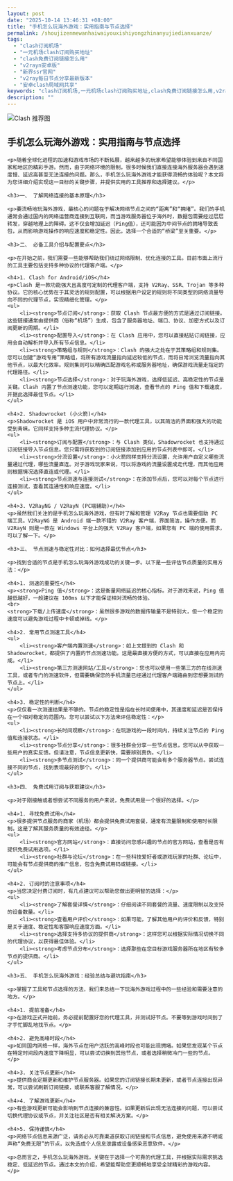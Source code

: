```yaml
---
layout: post
date: "2025-10-14 13:46:31 +08:00"
title: "手机怎么玩海外游戏：实用指南与节点选择"
permalink: /shoujizenmewanhaiwaiyouxishiyongzhinanyujiedianxuanze/
tags:
  - "clash订阅机场"
  - "一元机场clash订阅购买地址"
  - "clash免费订阅链接怎么用"
  - "v2rayn安卓版"
  - "新界ssr官网"
  - "v2ray每日节点分享最新版本"
  - "安卓clash局域网共享"
keywords: "clash订阅机场,一元机场clash订阅购买地址,clash免费订阅链接怎么用,v2rayn安卓版,新界ssr官网,v2ray每日节点分享最新版本,安卓clash局域网共享"
description: ""
---
```


![Clash 推荐图](https://clashjd.github.io/assets/img/付费小火箭机场推荐.png)

## 手机怎么玩海外游戏：实用指南与节点选择


    <p>随着全球化进程的加速和游戏市场的不断拓展，越来越多的玩家希望能够体验到来自不同国家和地区的精彩手游。然而，由于网络环境的限制，很多时候我们直接连接海外服务器会遇到速度慢、延迟高甚至无法连接的问题。那么，手机怎么玩海外游戏才能获得流畅的体验呢？本文将为您详细介绍实现这一目标的关键步骤，并提供实用的工具推荐和选择建议。</p>

    <h3>一、 了解网络连接的基本原理</h3>

    <p>要流畅地玩海外游戏，最核心的问题在于解决网络节点之间的“距离”和“拥堵”。我们的手机通常会通过国内的网络运营商连接到互联网，而当游戏服务器位于海外时，数据包需要经过层层转发，穿越地理上的障碍。这不仅会增加延迟（Ping值），还可能因为中间节点的拥堵导致丢包，从而影响游戏操作的响应速度和稳定性。因此，选择一个合适的“桥梁”至关重要。</p>

    <h3>二、 必备工具介绍与配置要点</h3>

    <p>在开始之前，我们需要一些能够帮助我们绕过网络限制、优化连接的工具。目前市面上流行的工具主要包括支持多种协议的代理客户端。</p>

    <h4>1. Clash for Android/iOS</h4>
    <p>Clash 是一款功能强大且高度可定制的代理客户端，支持 V2Ray、SSR、Trojan 等多种协议。它的核心优势在于其灵活的规则配置，可以根据用户设定的规则将不同类型的网络流量导向不同的代理节点，实现精细化管理。</p>
    <ul>
        <li><strong>节点订阅</strong>：获取 Clash 节点最方便的方式是通过订阅链接。这些链接通常由提供商（俗称“机场”）生成，包含了服务器地址、端口、协议、加密方式以及订阅更新的周期。</li>
        <li><strong>配置导入</strong>：在 Clash 应用中，您可以直接粘贴订阅链接，应用会自动解析并导入所有节点信息。</li>
        <li><strong>策略组与规则</strong>：Clash 的强大之处在于其策略组和规则集。您可以创建“游戏专用”策略组，将所有游戏流量指向延迟较低的节点，而将日常浏览流量指向其他节点，以最大化效率。规则集则可以精确匹配游戏名称或服务器地址，确保游戏流量走指定的代理路径。</li>
        <li><strong>节点选择</strong>：对于玩海外游戏，选择低延迟、高稳定性的节点是关键。Clash 内置了节点测速功能，您可以定期运行测速，查看节点的 Ping 值和下载速度，并据此选择最佳节点。</li>
    </ul>

    <h4>2. Shadowrocket (小火箭)</h4>
    <p>Shadowrocket 是 iOS 用户中非常流行的一款代理工具，以其简洁的界面和强大的功能受到青睐。它同样支持多种主流代理协议。</p>
    <ul>
        <li><strong>订阅与配置</strong>：与 Clash 类似，Shadowrocket 也支持通过订阅链接导入节点信息。您只需将获取到的订阅链接添加到应用的节点列表中即可。</li>
        <li><strong>分流设置</strong>：小火箭同样支持分流设置，允许用户自定义哪些流量通过代理，哪些流量直连。对于游戏玩家来说，可以将游戏的流量设置成走代理，而其他应用则根据情况选择直连或代理。</li>
        <li><strong>节点测速与连接测试</strong>：在添加节点后，您可以对每个节点进行连接测试，查看其连通性和响应速度。</li>
    </ul>

    <h4>3. V2RayNG / V2RayN (PC端辅助)</h4>
    <p>虽然我们关注的是手机怎么玩海外游戏，但有时了解和管理 V2Ray 节点也需要借助 PC 端工具。V2RayNG 是 Android 端一款不错的 V2Ray 客户端，界面简洁，操作方便。而 V2RayN 则是一款在 Windows 平台上的强大 V2Ray 客户端，如果您有 PC 端的使用需求，可以了解一下。</p>

    <h3>三、 节点测速与稳定性对比：如何选择最优节点</h3>

    <p>找到合适的节点是手机怎么玩海外游戏成功的关键一步。以下是一些评估节点质量的实用方法：</p>

    <h4>1. 测速的重要性</h4>
    <p><strong>Ping 值</strong>：这是衡量网络延迟的核心指标。对于游戏来说，Ping 值越低越好，一般建议在 100ms 以下才能保证相对流畅的体验。
    <br>
    <strong>下载/上传速度</strong>：虽然很多游戏的数据传输量不是特别大，但一个稳定的速度可以避免游戏过程中卡顿或掉线。</p>

    <h4>2. 常用节点测速工具</h4>
    <ul>
        <li><strong>客户端内置测速</strong>：如上文提到的 Clash 和 Shadowrocket，都提供了内置的节点测速功能。这是最直接方便的方式，可以直接在应用内完成。</li>
        <li><strong>第三方测速网站/工具</strong>：您也可以使用一些第三方的在线测速工具，或者专门的测速软件，但需要确保您的手机流量已经通过代理客户端路由到您想要测试的节点上。</li>
    </ul>

    <h4>3. 稳定性的判断</h4>
    <p>仅仅看一次测速结果是不够的。节点的稳定性是指在长时间使用中，其速度和延迟是否保持在一个相对稳定的范围内。您可以尝试以下方法来评估稳定性：</p>
    <ul>
        <li><strong>长时间观察</strong>：在玩游戏的一段时间内，持续关注节点的 Ping 值和连接状态。</li>
        <li><strong>节点分享</strong>：很多社群会分享一些节点信息，您可以从中获取一些用户的真实反馈。但请注意，节点信息更新快，需要辨别真伪。</li>
        <li><strong>多节点测试</strong>：同一个提供商可能会有多个服务器节点。尝试连接不同的节点，找到表现最好的那个。</li>
    </ul>

    <h3>四、 免费试用订阅与获取建议</h3>

    <p>对于刚接触或者想尝试不同服务的用户来说，免费试用是一个很好的选择。</p>

    <h4>1. 寻找免费试用</h4>
    <p>很多提供节点服务的商家（机场）都会提供免费试用套餐，通常有流量限制和使用时长限制。这是了解其服务质量的有效途径。</p>
    <ul>
        <li><strong>官方网站</strong>：直接访问您感兴趣的节点的官方网站，查看是否有提供免费试用选项。</li>
        <li><strong>社群与论坛</strong>：在一些科技爱好者或游戏玩家的社群、论坛中，可能会有节点提供商的推广信息，包含免费试用码或链接。</li>
    </ul>

    <h4>2. 订阅时的注意事项</h4>
    <p>当您决定付费订阅时，有几点建议可以帮助您做出更明智的选择：</p>
    <ul>
        <li><strong>了解套餐详情</strong>：仔细阅读不同套餐的流量、速度限制以及支持的设备数量。</li>
        <li><strong>查看用户评价</strong>：如果可能，了解其他用户的评价和反馈，特别是关于速度、稳定性和客服响应速度方面。</li>
        <li><strong>选择支持多协议的提供商</strong>：这样您可以根据实际情况切换不同的代理协议，以获得最佳体验。</li>
        <li><strong>考虑节点分布</strong>：选择那些在您目标游戏服务器所在地区有较多节点的提供商。</li>
    </ul>

    <h3>五、 手机怎么玩海外游戏：经验总结与避坑指南</h3>

    <p>掌握了工具和节点选择的方法，我们来总结一下玩海外游戏过程中的一些经验和需要注意的地方。</p>

    <h4>1. 提前准备</h4>
    <p>在游戏正式开始前，务必提前配置好您的代理工具，并测试好节点。不要等到游戏时间到了才手忙脚乱地找节点。</p>

    <h4>2. 避免高峰时段</h4>
    <p>如同国内网络一样，海外节点在用户活跃的高峰时段也可能出现拥堵。如果您发现某个节点在特定时间段内速度下降明显，可以尝试切换到其他节点，或者选择稍微冷门一些的节点。</p>

    <h4>3. 关注节点更新</h4>
    <p>提供商会定期更新和维护节点服务器。如果您的订阅链接长期未更新，或者节点连接出现异常，可以尝试刷新订阅链接，或联系客服了解情况。</p>

    <h4>4. 了解游戏更新</h4>
    <p>有些游戏更新可能会影响到节点连接的兼容性。如果更新后出现无法连接的问题，可以尝试切换代理协议或节点，并关注社区是否有相关解决方案。</p>

    <h4>5. 保持谨慎</h4>
    <p>网络节点信息来源广泛，请务必从可靠渠道获取订阅链接和节点信息，避免使用来源不明或声称“免费无限”的节点，以免造成个人信息泄露或设备感染恶意软件。</p>

    <p>总而言之，手机怎么玩海外游戏，关键在于选择一个可靠的代理工具，并根据实际需求挑选稳定、低延迟的节点。通过本文的介绍，希望能帮助您更顺畅地享受全球精彩的游戏内容。</p>